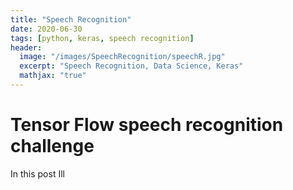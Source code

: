 ```yaml
---
title: "Speech Recognition"
date: 2020-06-30
tags: [python, keras, speech recognition]
header:
  image: "/images/SpeechRecognition/speechR.jpg"
  excerpt: "Speech Recognition, Data Science, Keras"
  mathjax: "true"
---
```


# Tensor Flow speech recognition challenge

In this post Ill

